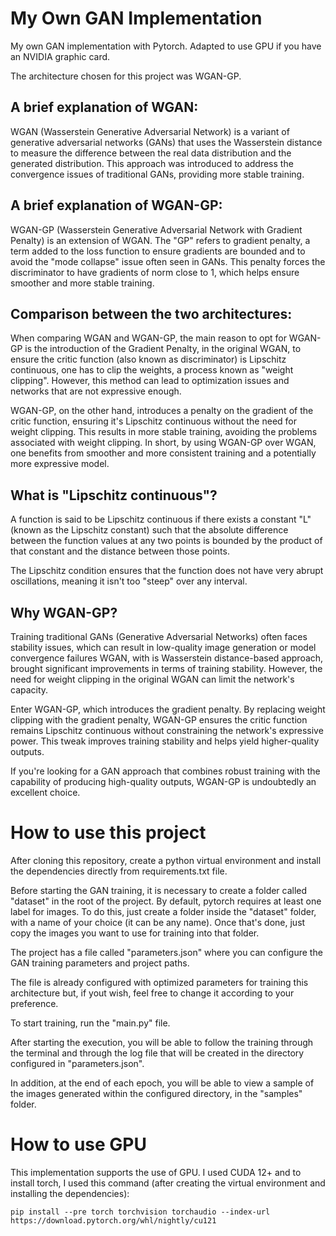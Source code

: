 # My Own GAN Implementation

My own GAN implementation with Pytorch. Adapted to use GPU if you have an NVIDIA graphic card.

The architecture chosen for this project was WGAN-GP.

## A brief explanation of WGAN:

WGAN (Wasserstein Generative Adversarial Network) is a variant of generative adversarial networks (GANs) that uses the Wasserstein distance to measure the difference between the real data distribution and the generated distribution. This approach was introduced to address the convergence issues of traditional GANs, providing more stable training.

## A brief explanation of WGAN-GP:

WGAN-GP (Wasserstein Generative Adversarial Network with Gradient Penalty) is an extension of WGAN. The "GP" refers to gradient penalty, a term added to the loss function to ensure gradients are bounded and to avoid the "mode collapse" issue often seen in GANs. This penalty forces the discriminator to have gradients of norm close to 1, which helps ensure smoother and more stable training.

## Comparison between the two architectures:

When comparing WGAN and WGAN-GP, the main reason to opt for WGAN-GP is the introduction of the Gradient Penalty, in the original WGAN, to ensure the critic function (also known as discriminator) is Lipschitz continuous, one has to clip the weights, a process known as "weight clipping". However, this method can lead to optimization issues and networks that are not expressive enough.

WGAN-GP, on the other hand, introduces a penalty on the gradient of the critic function, ensuring it's Lipschitz continuous without the need for weight clipping. This results in more stable training, avoiding the problems associated with weight clipping. In short, by using WGAN-GP over WGAN, one benefits from smoother and more consistent training and a potentially more expressive model.

## What is "Lipschitz continuous"?

A function is said to be Lipschitz continuous if there exists a constant "L" (known as the Lipschitz constant) such that the absolute difference between the function values at any two points is bounded by the product of that constant and the distance between those points.

The Lipschitz condition ensures that the function does not have very abrupt oscillations, meaning it isn't too "steep" over any interval.

## Why WGAN-GP?

Training traditional GANs (Generative Adversarial Networks) often faces stability issues, which can result in low-quality image generation or model convergence failures WGAN, with is Wasserstein distance-based approach, brought significant improvements in terms of training stability. However, the need for weight clipping in the original WGAN can limit the network's capacity.

Enter WGAN-GP, which introduces the gradient penalty. By replacing weight clipping with the gradient penalty, WGAN-GP ensures the critic function remains Lipschitz continuous without constraining the network's expressive power. This tweak improves training stability and helps yield higher-quality outputs.

If you're looking for a GAN approach that combines robust training with the capability of producing high-quality outputs, WGAN-GP is undoubtedly an excellent choice.

# How to use this project

After cloning this repository, create a python virtual environment and install the dependencies directly from requirements.txt file.

Before starting the GAN training, it is necessary to create a folder called "dataset" in the root of the project. By default, pytorch requires at least one label for images. To do this, just create a folder inside the "dataset" folder, with a name of your choice (it can be any name). Once that's done, just copy the images you want to use for training into that folder.

The project has a file called "parameters.json" where you can configure the GAN training parameters and project paths.

The file is already configured with optimized parameters for training this architecture but, if yout wish, feel free to change it according to your preference.

To start training, run the "main.py" file.

After starting the execution, you will be able to follow the training through the terminal and through the log file that will be created in the directory configured in "parameters.json".

In addition, at the end of each epoch, you will be able to view a sample of the images generated within the configured directory, in the "samples" folder.

# How to use GPU

This implementation supports the use of GPU.
I used CUDA 12+ and to install torch, I used this command (after creating the virtual environment and installing the dependencies):

```pip install --pre torch torchvision torchaudio --index-url https://download.pytorch.org/whl/nightly/cu121```

